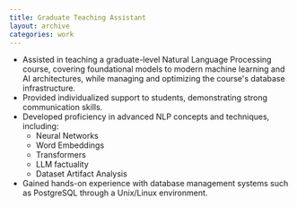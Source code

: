```yaml
---
title: Graduate Teaching Assistant
layout: archive
categories: work
---
```


- Assisted in teaching a graduate-level Natural Language Processing course, covering foundational models to modern machine learning and AI architectures, while managing and optimizing the course's database infrastructure.
- Provided individualized support to students, demonstrating strong communication skills.
- Developed proficiency in advanced NLP concepts and techniques, including:
   - Neural Networks
   - Word Embeddings
   - Transformers
   - LLM factuality
   - Dataset Artifact Analysis
- Gained hands-on experience with database management systems such as PostgreSQL through a Unix/Linux environment.

